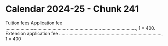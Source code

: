 # Calendar 2024-25 - Chunk 241

<!-- Chunk tokens: 196, Enriched tokens: 198 -->

Tuition fees
Application fee ......................................................................................................, 1 = 400. Extension application fee ................................................................................, 1 = 400